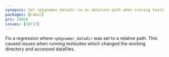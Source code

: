 ```yaml
---
synopsis: Set <pkgname>_datadir to an absolute path when running tests
packages: [Cabal]
prs: 10828
issues: [10717]
---
```


Fix a regression where `<pkgname>_datadir` was set to a relative path. This
caused issues when running testsuites which changed the working directory and
accessed datafiles.
